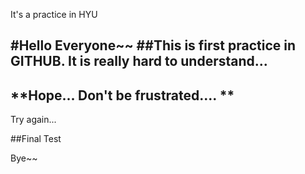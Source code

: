 
It's a practice in HYU

#Hello Everyone~~
##This is first practice in GITHUB.
It is really hard to understand...
--------------------------------------
**Hope... Don't be frustrated.... **
--------------------------------------


Try again...

##Final Test

Bye~~
